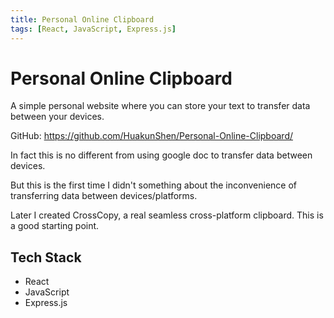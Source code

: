 ```yaml
---
title: Personal Online Clipboard
tags: [React, JavaScript, Express.js]
---
```


# Personal Online Clipboard

A simple personal website where you can store your text to transfer data between your devices.

GitHub: https://github.com/HuakunShen/Personal-Online-Clipboard/

In fact this is no different from using google doc to transfer data between devices.

But this is the first time I didn't something about the inconvenience of transferring data between devices/platforms.

Later I created CrossCopy, a real seamless cross-platform clipboard. This is a good starting point.

## Tech Stack

- React
- JavaScript
- Express.js

